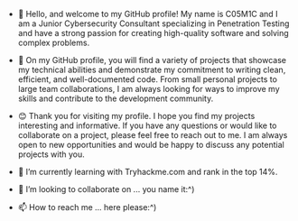- 👋 Hello, and welcome to my GitHub profile! My name is C05M1C and I am a Junior Cybersecurity Consultant specializing in Penetration Testing and have a strong passion for creating high-quality software and solving complex problems.

- 👀 On my GitHub profile, you will find a variety of projects that showcase my technical abilities and demonstrate my commitment to writing clean, efficient, and well-documented code. From small personal projects to large team collaborations, I am always looking for ways to improve my skills and contribute to the development community.

- 😊 Thank you for visiting my profile. I hope you find my projects interesting and informative. If you have any questions or would like to collaborate on a project, please feel free to reach out to me. I am always open to new opportunities and would be happy to discuss any potential projects with you.

- 🌱 I’m currently learning with Tryhackme.com and rank in the top 14%.

- 💞️ I’m looking to collaborate on ... you name it:^)

- 📫 How to reach me ... here please:^)

<!---
CosmicIndustries/CosmicIndustries is a ✨ special ✨ repository because its `README.md` (this file) appears on your GitHub profile.
You can click the Preview link to take a look at your changes.
--->
